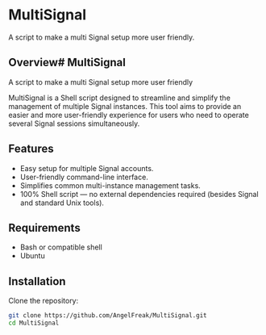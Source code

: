 # MultiSignal

A script to make a multi Signal setup more user friendly.

## Overview# MultiSignal
A script to make a multi Signal setup more user friendly


MultiSignal is a Shell script designed to streamline and simplify the management of multiple Signal instances. This tool aims to provide an easier and more user-friendly experience for users who need to operate several Signal sessions simultaneously.

## Features

- Easy setup for multiple Signal accounts.
- User-friendly command-line interface.
- Simplifies common multi-instance management tasks.
- 100% Shell script — no external dependencies required (besides Signal and standard Unix tools).

## Requirements

- Bash or compatible shell
- Ubuntu
  
## Installation

Clone the repository:

```sh
git clone https://github.com/AngelFreak/MultiSignal.git
cd MultiSignal
